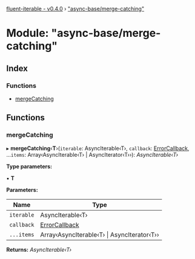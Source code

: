 [fluent-iterable - v0.4.0](../README.md) › ["async-base/merge-catching"](_async_base_merge_catching_.md)

# Module: "async-base/merge-catching"

## Index

### Functions

* [mergeCatching](_async_base_merge_catching_.md#mergecatching)

## Functions

###  mergeCatching

▸ **mergeCatching**‹**T**›(`iterable`: AsyncIterable‹T›, `callback`: [ErrorCallback](../interfaces/_types_.errorcallback.md), ...`items`: Array‹AsyncIterable‹T› | AsyncIterator‹T››): *AsyncIterable‹T›*

**Type parameters:**

▪ **T**

**Parameters:**

Name | Type |
------ | ------ |
`iterable` | AsyncIterable‹T› |
`callback` | [ErrorCallback](../interfaces/_types_.errorcallback.md) |
`...items` | Array‹AsyncIterable‹T› &#124; AsyncIterator‹T›› |

**Returns:** *AsyncIterable‹T›*
